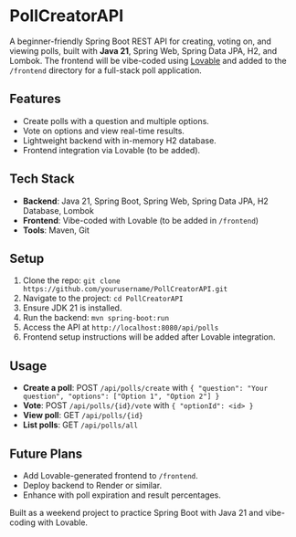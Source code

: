 # PollCreatorAPI

A beginner-friendly Spring Boot REST API for creating, voting on, and viewing polls, built with **Java 21**, Spring Web, Spring Data JPA, H2, and Lombok. The frontend will be vibe-coded using [Lovable](https://lovable.dev/) and added to the `/frontend` directory for a full-stack poll application.

## Features
- Create polls with a question and multiple options.
- Vote on options and view real-time results.
- Lightweight backend with in-memory H2 database.
- Frontend integration via Lovable (to be added).

## Tech Stack
- **Backend**: Java 21, Spring Boot, Spring Web, Spring Data JPA, H2 Database, Lombok
- **Frontend**: Vibe-coded with Lovable (to be added in `/frontend`)
- **Tools**: Maven, Git

## Setup
1. Clone the repo: `git clone https://github.com/yourusername/PollCreatorAPI.git`
2. Navigate to the project: `cd PollCreatorAPI`
3. Ensure JDK 21 is installed.
4. Run the backend: `mvn spring-boot:run`
5. Access the API at `http://localhost:8080/api/polls`
6. Frontend setup instructions will be added after Lovable integration.

## Usage
- **Create a poll**: POST `/api/polls/create` with `{ "question": "Your question", "options": ["Option 1", "Option 2"] }`
- **Vote**: POST `/api/polls/{id}/vote` with `{ "optionId": <id> }`
- **View poll**: GET `/api/polls/{id}`
- **List polls**: GET `/api/polls/all`

## Future Plans
- Add Lovable-generated frontend to `/frontend`.
- Deploy backend to Render or similar.
- Enhance with poll expiration and result percentages.

Built as a weekend project to practice Spring Boot with Java 21 and vibe-coding with Lovable.
